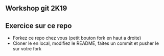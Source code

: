 ## Workshop git 2K19


## Exercice sur ce repo

* Forkez ce repo chez vous (petit bouton fork en haut a droite)
* Cloner le en local, modifiez le README, faites un commit et pusher le sur votre fork

